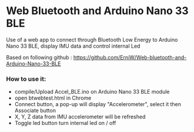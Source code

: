 # Web Bluetooth and Arduino Nano 33 BLE
Use of a web app to connect through Bluetooth Low Energy to Arduino Nano 33 BLE, display IMU data and control internal Led

Based on following github : https://github.com/ErniW/Web-bluetooth-and-Arduino-Nano-33-BLE

### How to use it:
- compile/Upload Accel_BLE.ino on Arduino Nano 33 BLE module
- open btwebtest.html in Chrome
- Connect button, a pop-up will display "Accelerometer", select it then Associate button
- X, Y, Z data from IMU accelerometer will be refreshed 
- Toggle led button turn internal led on / off
